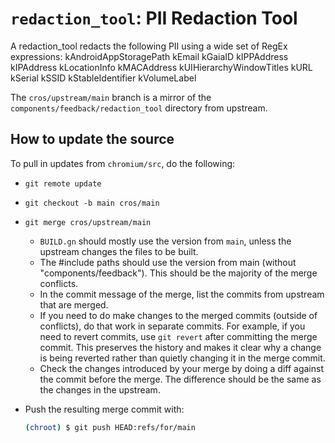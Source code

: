 # `redaction_tool`: PII Redaction Tool

A redaction_tool redacts the following PII using a wide set of RegEx expressions:
kAndroidAppStoragePath
kEmail
kGaiaID
kIPPAddress
kIPAddress
kLocationInfo
kMACAddress
kUIHierarchyWindowTitles
kURL
kSerial
kSSID
kStableIdentifier
kVolumeLabel

The `cros/upstream/main` branch is a mirror of the
`components/feedback/redaction_tool` directory
from upstream.

## How to update the source

To pull in updates from `chromium/src`, do the following:

*   `git remote update`
*   `git checkout -b main cros/main`
*   `git merge cros/upstream/main`
    *   `BUILD.gn` should mostly use the version from `main`, unless the
        upstream changes the files to be built.
    *   The #include paths should use the version from main
        (without "components/feedback").
        This should be the majority of the merge conflicts.
    *   In the commit message of the merge, list the commits from upstream that
        are merged.
    *   If you need to do make changes to the merged commits (outside of
        conflicts), do that work in separate commits. For example, if you need
        to revert commits, use `git revert` after committing the merge commit.
        This preserves the history and makes it clear why a change is being
        reverted rather than quietly changing it in the merge commit.
    *   Check the changes introduced by your merge by doing a diff against the
        commit before the merge. The difference should be the same as the
        changes in the upstream.
*   Push the resulting merge commit with:

    ```bash
    (chroot) $ git push HEAD:refs/for/main
    ```
